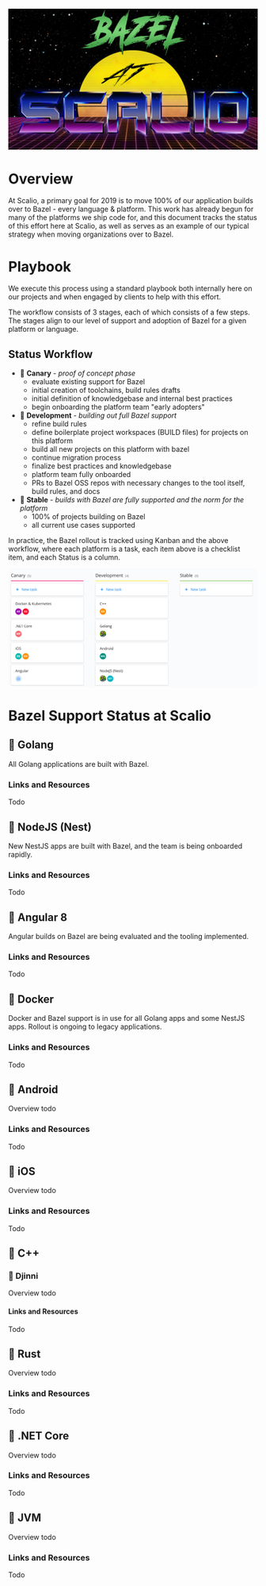 ![Bazel at Scalio](assets/BazelAtScalioCrop.jpg)

# Overview

At Scalio, a primary goal for 2019 is to move 100% of our application builds over to Bazel - every language & platform. This work has already begun for many of the platforms we ship code for, and this document tracks the status of this effort here at Scalio, as well as serves as an example of our typical strategy when moving organizations over to Bazel.

# Playbook

We execute this process using a standard playbook both internally here on our projects and when engaged by clients to help with this effort.

The workflow consists of 3 stages, each of which consists of a few steps. The stages align to our level of support and adoption of Bazel for a given platform or language.

## Status Workflow

- 🔴 **Canary** - _proof of concept phase_
  - evaluate existing support for Bazel
  - initial creation of toolchains, build rules drafts
  - initial definition of knowledgebase and internal best practices
  - begin onboarding the platform team "early adopters"
- 💛 **Development** - _building out full Bazel support_
  - refine build rules
  - define boilerplate project workspaces (BUILD files) for projects on this platform
  - build all new projects on this platform with bazel
  - continue migration process
  - finalize best practices and knowledgebase
  - platform team fully onboarded
  - PRs to Bazel OSS repos with necessary changes to the tool itself, build rules, and docs
- 💚 **Stable** - _builds with Bazel are fully supported and the norm for the platform_
  - 100% of projects building on Bazel
  - all current use cases supported

In practice, the Bazel rollout is tracked using Kanban and the above workflow, where each platform is a task, each item above is a checklist item, and each Status is a column.

![Kanban Example](assets/kanban.jpg)

# Bazel Support Status at Scalio

## 💚 Golang

All Golang applications are built with Bazel.

### Links and Resources

Todo

## 💛 NodeJS (Nest)

New NestJS apps are built with Bazel, and the team is being onboarded rapidly.

### Links and Resources

Todo

## 🔴 Angular 8

Angular builds on Bazel are being evaluated and the tooling implemented.

### Links and Resources

Todo

## 💛 Docker

Docker and Bazel support is in use for all Golang apps and some NestJS apps. Rollout is ongoing to legacy applications.

### Links and Resources

Todo

## 💛 Android

Overview todo

### Links and Resources

Todo

## 🔴 iOS

Overview todo

### Links and Resources

Todo

## 💛 C++

### 💛 Djinni

Overview todo

#### Links and Resources

Todo

## 💛 Rust

Overview todo

### Links and Resources

Todo

## 🔴 .NET Core

Overview todo

### Links and Resources

Todo

## 🔴 JVM

Overview todo

### Links and Resources

Todo